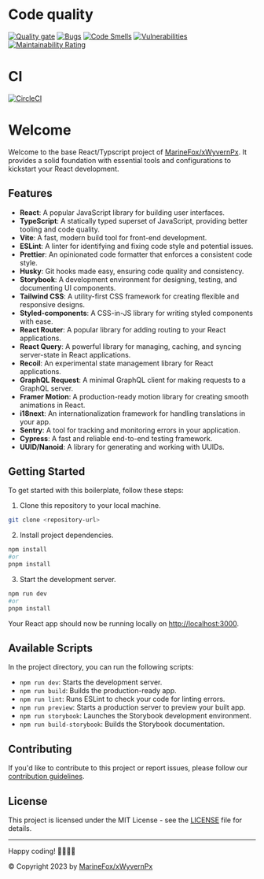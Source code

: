 # Code quality
[![Quality gate](http://sonar.wyvernpserver.tech/api/project_badges/quality_gate?project=Hai-Ba-Con-Ga_MomKitchen_AdminDashboard_AYp-PMhJ7n3XVSslcieL&token=sqb_2246498cb5629a162d2a71b02bc386712b572175)](http://sonar.wyvernpserver.tech/dashboard?id=Hai-Ba-Con-Ga_MomKitchen_AdminDashboard_AYp-PMhJ7n3XVSslcieL)
[![Bugs](http://sonar.wyvernpserver.tech/api/project_badges/measure?project=Hai-Ba-Con-Ga_MomKitchen_AdminDashboard_AYp-PMhJ7n3XVSslcieL&metric=bugs&token=sqb_2246498cb5629a162d2a71b02bc386712b572175)](http://sonar.wyvernpserver.tech/dashboard?id=Hai-Ba-Con-Ga_MomKitchen_AdminDashboard_AYp-PMhJ7n3XVSslcieL)
[![Code Smells](http://sonar.wyvernpserver.tech/api/project_badges/measure?project=Hai-Ba-Con-Ga_MomKitchen_AdminDashboard_AYp-PMhJ7n3XVSslcieL&metric=code_smells&token=sqb_2246498cb5629a162d2a71b02bc386712b572175)](http://sonar.wyvernpserver.tech/dashboard?id=Hai-Ba-Con-Ga_MomKitchen_AdminDashboard_AYp-PMhJ7n3XVSslcieL)
[![Vulnerabilities](http://sonar.wyvernpserver.tech/api/project_badges/measure?project=Hai-Ba-Con-Ga_MomKitchen_AdminDashboard_AYp-PMhJ7n3XVSslcieL&metric=vulnerabilities&token=sqb_2246498cb5629a162d2a71b02bc386712b572175)](http://sonar.wyvernpserver.tech/dashboard?id=Hai-Ba-Con-Ga_MomKitchen_AdminDashboard_AYp-PMhJ7n3XVSslcieL)
[![Maintainability Rating](http://sonar.wyvernpserver.tech/api/project_badges/measure?project=Hai-Ba-Con-Ga_MomKitchen_AdminDashboard_AYp-PMhJ7n3XVSslcieL&metric=sqale_rating&token=sqb_2246498cb5629a162d2a71b02bc386712b572175)](http://sonar.wyvernpserver.tech/dashboard?id=Hai-Ba-Con-Ga_MomKitchen_AdminDashboard_AYp-PMhJ7n3XVSslcieL)
# CI
[![CircleCI](https://dl.circleci.com/status-badge/img/gh/Hai-Ba-Con-Ga/MomKitchen.AdminDashboard/tree/main.svg?style=svg)](https://dl.circleci.com/status-badge/redirect/gh/Hai-Ba-Con-Ga/MomKitchen.AdminDashboard/tree/main)
# Welcome

Welcome to the base React/Typscript project of  [MarineFox/xWyvernPx](https://github.com/xWyvernPx). It provides a solid foundation with essential tools and configurations to kickstart your React development.

## Features

- **React**: A popular JavaScript library for building user interfaces.
- **TypeScript**: A statically typed superset of JavaScript, providing better tooling and code quality.
- **Vite**: A fast, modern build tool for front-end development.
- **ESLint**: A linter for identifying and fixing code style and potential issues.
- **Prettier**: An opinionated code formatter that enforces a consistent code style.
- **Husky**: Git hooks made easy, ensuring code quality and consistency.
- **Storybook**: A development environment for designing, testing, and documenting UI components.
- **Tailwind CSS**: A utility-first CSS framework for creating flexible and responsive designs.
- **Styled-components**: A CSS-in-JS library for writing styled components with ease.
- **React Router**: A popular library for adding routing to your React applications.
- **React Query**: A powerful library for managing, caching, and syncing server-state in React applications.
- **Recoil**: An experimental state management library for React applications.
- **GraphQL Request**: A minimal GraphQL client for making requests to a GraphQL server.
- **Framer Motion**: A production-ready motion library for creating smooth animations in React.
- **i18next**: An internationalization framework for handling translations in your app.
- **Sentry**: A tool for tracking and monitoring errors in your application.
- **Cypress**: A fast and reliable end-to-end testing framework.
- **UUID/Nanoid**: A library for generating and working with UUIDs.

## Getting Started

To get started with this boilerplate, follow these steps:

1. Clone this repository to your local machine.

```bash
git clone <repository-url>
```

2. Install project dependencies.

```bash
npm install
#or
pnpm install
```

3. Start the development server.

```bash
npm run dev
#or 
pnpm install
```

Your React app should now be running locally on [http://localhost:3000](http://localhost:3000).

## Available Scripts

In the project directory, you can run the following scripts:

- `npm run dev`: Starts the development server.
- `npm run build`: Builds the production-ready app.
- `npm run lint`: Runs ESLint to check your code for linting errors.
- `npm run preview`: Starts a production server to preview your built app.
- `npm run storybook`: Launches the Storybook development environment.
- `npm run build-storybook`: Builds the Storybook documentation.

## Contributing

If you'd like to contribute to this project or report issues, please follow our [contribution guidelines](CONTRIBUTING.md).

## License

This project is licensed under the MIT License - see the [LICENSE](LICENSE) file for details.

---

Happy coding! 👩‍💻👨‍💻

© Copyright 2023 by [MarineFox/xWyvernPx](https://github.com/xWyvernPx)
